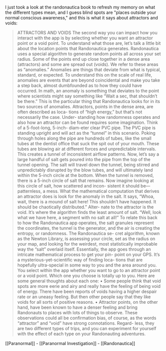 
I just took a look at the randonautica book to refresh my memory on what the different types mean, and I guess blind spots are "places outside your normal conscious awareness," and this is what it says about attractors and voids:


>ATTRACTORS AND VOIDS 
The second way you can impact how you interact with the app is by 
selecting whether you want an attractor point or a void point. To 
understand what those are, let’s talk a little bit about the location 
points that Randonautica generates. 
Randonautica uses a special algorithm to generate random points all across your set radius. Some of the points end up close together in 
a dense area (attractors) and some are spread out (voids). We refer to 
these areas as “anomalies.” Anomalies are things that deviate from 
what is typical, standard, or expected. To understand this on the scale 
of real life, anomalies are events that are beyond coincidental and 
make you take a step back, almost dumbfounded as to how they could 
have occurred. In math, an anomaly is something that deviates to the 
point where scientists might say something like “Wait a sec, that 
shouldn’t be there.” This is the particular thing that Randonautica 
looks for in its two sources of anomalies. 
Attractors, points in the dense area, are often described as loca- 
tions of “high energy,” but that’s not necessarily the case. Under- 
standing how randomness operates and also how an attractor can be 
found requires some imagination. Think of a 5-foot-long, 5-inch- 
diam-eter clear PVC pipe. The PVC pipe is standing upright and will 
act as the “tunnel” in this scenario. Poking through holes along the 
pipe are hundreds of tubes, like the small tubes at the dentist office 
that suck the spit out of your mouth. These tubes are blowing air at 
different forces and unpredictable intervals. This creates a tunnel of 
inconsistent airflow patterns. Now, let’s say a large handful of salt 
gets poured into the pipe from the top of the tunnel opening. The salt 
will travel down the tunnel, being stirred and unpredictably disrupted 
by the blow tubes, and will ultimately land within the 5-inch circle at 
the bottom. When the tunnel is removed, there is a 5-inch circle of salt 
that remains.
Now imagine looking at this circle of salt, how scattered and incon- 
sistent it should be—patternless, a mess. What the mathematical 
computation that derives an attractor does is look for the anomaly in 
the salt. It says, “Whoa, wait, there is a mound of salt here! This 
shouldn’t have happened. It should be chaotically distributed.” Alter- 
nate to the attractor is the void. It’s where the algorithm finds the least 
amount of salt. “Well, look what we have here, a segment with no salt 
at all!” 
To relate this back to how the Randonautica app operates, the salt 
granules represent the coordinates, the tunnel is the generator, and 
the air is creating the entropy, or randomness. The Randonautica se- 
cret algorithm, known as the Newton Library, is assessing your circle, 
set as the radius on your map, and looking for the weirdest, most 
statistically improbable way the “salt” overlaid itself. Essentially, the 
app goes through an intricate mathematical process to get your pin- 
point on your GPS. It’s a mysterious-yet-scientific way of finding loca- 
tions that are hopefully ultra-special in some way to you and the area 
around you. 
You select within the app whether you want to go to an attractor 
point or a void point. Which one you choose is totally up to you. Here 
are some general thoughts about each one:
• Some people think that void spots are more eerie and airy 
and really have the feeling of being void of energy. There 
have been reports of voids having a higher despair rate or 
an uneasy feeling. But then other people say that they like 
voids for all sorts of positive reasons. 
• Attractor points, on the other hand, have been known to 
have a denser feeling and bring Randonauts to places with 
lots of things to observe. 
These observations could all be confirmation bias, of course, as 
the words “attractor” and “void” have strong connotations. Regard- 
less, they are two different types of trips, and you can experiment for 
yourself with the effect of each type on your Randonauting adventures.


[[Paranormal]] - [[Paranormal Investigation]] - [[Randonautica]] 